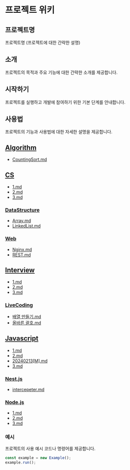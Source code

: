 # 프로젝트 위키

## 프로젝트명

프로젝트명 (프로젝트에 대한 간략한 설명)

## 소개

프로젝트의 목적과 주요 기능에 대한 간략한 소개를 제공합니다.

## 시작하기

프로젝트를 실행하고 개발에 참여하기 위한 기본 단계를 안내합니다.

## 사용법

프로젝트의 기능과 사용법에 대한 자세한 설명을 제공합니다.

## [Algorithm](Algorithm/README.md)
- [CountingSort.md](Algorithm/CountingSort.md)

## [CS](CS/README.md)
- [1.md](CS/1.md)
- [2.md](CS/2.md)
- [3.md](CS/3.md)

### [DataStructure](CS/DataStructure/README.md)
- [Array.md](CS/DataStructure/Array.md)
- [LinkedList.md](CS/DataStructure/LinkedList.md)

### [Web](CS/Web/README.md)
- [Nginx.md](CS/Web/Nginx.md)
- [REST.md](CS/Web/REST.md)

## [Interview](Interview/README.md)
- [1.md](Interview/1.md)
- [2.md](Interview/2.md)
- [3.md](Interview/3.md)

### [LiveCoding](Interview/LiveCoding/README.md)
- [배열 만들기.md](Interview/LiveCoding/배열%20만들기.md)
- [올바른 괄호.md](Interview/LiveCoding/올바른%20괄호.md)

## [Javascript](Javascript/README.md)
- [1.md](Javascript/1.md)
- [2.md](Javascript/2.md)
- [20240213[M].md](Javascript/20240213[M].md)
- [3.md](Javascript/3.md)

### [Nest.js](Javascript/Nest.js/README.md)
- [intercepeter.md](Javascript/Nest.js/intercepeter.md)

### [Node.js](Javascript/Node.js/README.md)
- [1.md](Javascript/Node.js/1.md)
- [2.md](Javascript/Node.js/2.md)
- [3.md](Javascript/Node.js/3.md)

### 예시

프로젝트의 사용 예시 코드나 명령어를 제공합니다.

```javascript
const example = new Example();
example.run();
```
